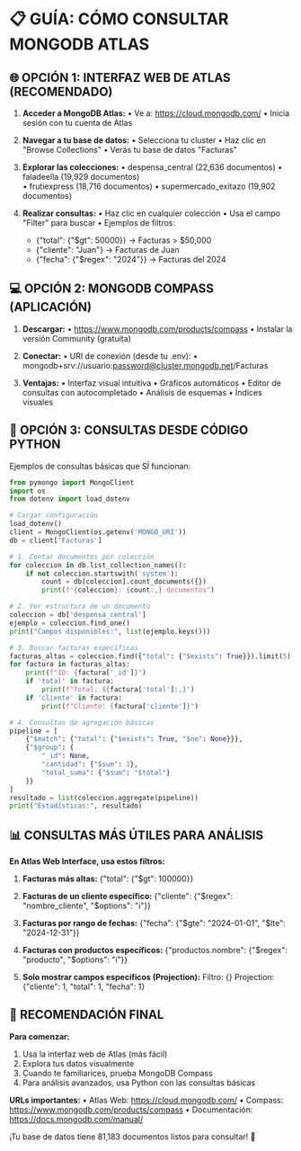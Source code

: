 📋 GUÍA: CÓMO CONSULTAR MONGODB ATLAS
===========================================

🌐 OPCIÓN 1: INTERFAZ WEB DE ATLAS (RECOMENDADO)
-----------------------------------------------

1. **Acceder a MongoDB Atlas:**
   • Ve a: https://cloud.mongodb.com/
   • Inicia sesión con tu cuenta de Atlas

2. **Navegar a tu base de datos:**
   • Selecciona tu cluster
   • Haz clic en "Browse Collections"
   • Verás tu base de datos "Facturas"

3. **Explorar las colecciones:**
   • despensa_central (22,636 documentos)
   • faladeella (19,929 documentos)  
   • frutiexpress (18,716 documentos)
   • supermercado_exitazo (19,902 documentos)

4. **Realizar consultas:**
   • Haz clic en cualquier colección
   • Usa el campo "Filter" para buscar
   • Ejemplos de filtros:
     - {"total": {"$gt": 50000}}     → Facturas > $50,000
     - {"cliente": "Juan"}           → Facturas de Juan
     - {"fecha": {"$regex": "2024"}} → Facturas del 2024

💻 OPCIÓN 2: MONGODB COMPASS (APLICACIÓN)
-----------------------------------------

1. **Descargar:**
   • https://www.mongodb.com/products/compass
   • Instalar la versión Community (gratuita)

2. **Conectar:**
   • URI de conexión (desde tu .env):
   • mongodb+srv://usuario:password@cluster.mongodb.net/Facturas

3. **Ventajas:**
   • Interfaz visual intuitiva
   • Gráficos automáticos
   • Editor de consultas con autocompletado
   • Análisis de esquemas
   • Índices visuales

🔧 OPCIÓN 3: CONSULTAS DESDE CÓDIGO PYTHON
------------------------------------------

Ejemplos de consultas básicas que SÍ funcionan:

```python
from pymongo import MongoClient
import os
from dotenv import load_dotenv

# Cargar configuración
load_dotenv()
client = MongoClient(os.getenv('MONGO_URI'))
db = client['Facturas']

# 1. Contar documentos por colección
for coleccion in db.list_collection_names():
    if not coleccion.startswith('system'):
        count = db[coleccion].count_documents({})
        print(f"{coleccion}: {count:,} documentos")

# 2. Ver estructura de un documento
coleccion = db['despensa_central']
ejemplo = coleccion.find_one()
print("Campos disponibles:", list(ejemplo.keys()))

# 3. Buscar facturas específicas
facturas_altas = coleccion.find({"total": {"$exists": True}}).limit(5)
for factura in facturas_altas:
    print(f"ID: {factura['_id']}")
    if 'total' in factura:
        print(f"Total: ${factura['total']:,}")
    if 'cliente' in factura:
        print(f"Cliente: {factura['cliente']}")

# 4. Consultas de agregación básicas
pipeline = [
    {"$match": {"total": {"$exists": True, "$ne": None}}},
    {"$group": {
        "_id": None,
        "cantidad": {"$sum": 1},
        "total_suma": {"$sum": "$total"}
    }}
]
resultado = list(coleccion.aggregate(pipeline))
print("Estadísticas:", resultado)
```

📊 CONSULTAS MÁS ÚTILES PARA ANÁLISIS
------------------------------------

**En Atlas Web Interface, usa estos filtros:**

1. **Facturas más altas:**
   {"total": {"$gt": 100000}}

2. **Facturas de un cliente específico:**
   {"cliente": {"$regex": "nombre_cliente", "$options": "i"}}

3. **Facturas por rango de fechas:**
   {"fecha": {"$gte": "2024-01-01", "$lte": "2024-12-31"}}

4. **Facturas con productos específicos:**
   {"productos.nombre": {"$regex": "producto", "$options": "i"}}

5. **Solo mostrar campos específicos (Projection):**
   Filtro: {}
   Projection: {"cliente": 1, "total": 1, "fecha": 1}

🎯 RECOMENDACIÓN FINAL
---------------------

**Para comenzar:**
1. Usa la interfaz web de Atlas (más fácil)
2. Explora tus datos visualmente
3. Cuando te familiarices, prueba MongoDB Compass
4. Para análisis avanzados, usa Python con las consultas básicas

**URLs importantes:**
• Atlas Web: https://cloud.mongodb.com/
• Compass: https://www.mongodb.com/products/compass
• Documentación: https://docs.mongodb.com/manual/

¡Tu base de datos tiene 81,183 documentos listos para consultar! 🚀